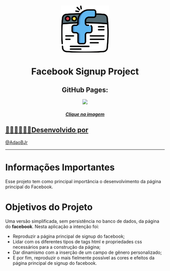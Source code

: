 <p align="center"><img width='150px' src='https://github.com/AdaoBJr/FacebookSignup/blob/master/imgs/work6.png' />
<h1 align="center"> Facebook Signup Project </h1>  </p>

<h2 align="center">GitHub Pages:</h2>
 
 <div align="center">
   <a href="https://adaobjr.github.io/FacebookSignup/" target="_blank">
    <img width='100px' src='https://image.flaticon.com/icons/png/512/5222/5222347.png' target="_blank" />
 </div>
 
<h5 align="center">Clique na imagem</h5>

## 🧑🏻‍💻👩🏾‍💻Desenvolvido por

@[AdaoBJr](https://github.com/AdaoBJr)

---

# Informações Importantes

Esse projeto tem como principal importância o desenvolvimento da página principal do Facebook.

# Objetivos do Projeto

Uma versão simplificada, sem persistência no banco de dados, da página do **facebook**. 
Nesta aplicação a intenção foi:
  - Reproduzir a página principal de signup do facebook;
  - Lidar com os diferentes tipos de tags html e propriedades css necessários para a construção da página;
  - Dar dinamismo com a inserção de um campo de gênero personalizado;
  - E por fim, reproduzir o mais fielmente possível as cores e efeitos da página principal de signup do facebook.
